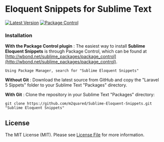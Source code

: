 # Eloquent Snippets for Sublime Text

[![Latest Version][ico-latest-version]][link-latest-version]
[![Package Control][ico-package-control]][link-package-control]

### Installation
**With the Package Control plugin** :
The easiest way to install **Sublime Eloquent Snippets** is through Package Control, which can be found at [http://wbond.net/sublime_packages/package_control](http://wbond.net/sublime_packages/package_control).

```
Using Package Manager, search for "Sublime Eloquent Snippets"
```

**Without Git** :
Download the latest source from GitHub and copy the "Laravel 5 Sippets" folder to your Sublime Text "Packages" directory.

**With Git** :
Clone the repository in your Sublime Text "Packages" directory:

```
git clone https://github.com/m2quared/Sublime-Eloquent-Snippets.git "Sublime Eloquent Snippets"
```

## License

The MIT License (MIT). Please see [License File](LICENSE.md) for more information.

[ico-package-control]: https://img.shields.io/packagecontrol/dt/Sublime%20Eloquent%20Snippets.svg
[ico-latest-version]: https://img.shields.io/github/release/m2quared/sublime-eloquent-snippets.svg

[link-package-control]: https://packagecontrol.io/packages/Laravel%205%20Snippets
[link-latest-version]: https://github.com/m2quared/Sublime-Eloquent-Snippets/releases
[link-author]: https://github.com/m2quared
